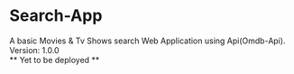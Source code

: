 # Search-App
A basic Movies & Tv Shows search Web Application using Api(Omdb-Api).<br>
Version: 1.0.0<br>
** Yet to be deployed **
